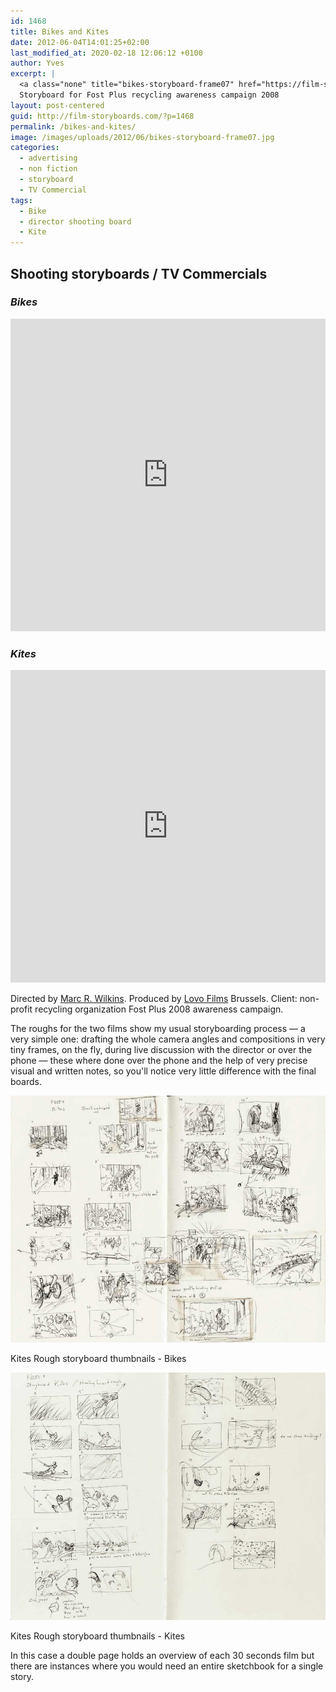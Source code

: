 ```yaml
---
id: 1468
title: Bikes and Kites
date: 2012-06-04T14:01:25+02:00
last_modified_at: 2020-02-18 12:06:12 +0100
author: Yves
excerpt: |
  <a class="none" title="bikes-storyboard-frame07" href="https://film-storyboards.com/bikes-and-kites/" rel=""><img class="G4" title="bikes-storyboard-frame07" src="https://film-storyboards.com/images/uploads/2012/06/bikes-storyboard-frame07.jpg" alt="Bikes storyboard" /></a>
  Storyboard for Fost Plus recycling awareness campaign 2008
layout: post-centered
guid: http://film-storyboards.com/?p=1468
permalink: /bikes-and-kites/
image: /images/uploads/2012/06/bikes-storyboard-frame07.jpg
categories:
  - advertising
  - non fiction
  - storyboard
  - TV Commercial
tags:
  - Bike
  - director shooting board
  - Kite
---
```

## Shooting storyboards / TV Commercials

### _Bikes_

<iframe src="https://e.issuu.com/anonymous-embed.html?u=alternatyves&d=storyboard_bikes" style="border:none;width:100%;height:500px;" allowfullscreen></iframe>


### _Kites_

<iframe src="https://e.issuu.com/anonymous-embed.html?u=alternatyves&d=kites" style="border:none;width:100%;height:500px;" allowfullscreen></iframe>


Directed by [Marc R. Wilkins](http://marcwilkins.com/). Produced by [Lovo Films](http://www.lovo.be/) Brussels. Client: non-profit recycling organization Fost Plus 2008 awareness campaign.


The roughs for the two films show my usual storyboarding process — a very simple one: drafting the whole camera angles and compositions in very tiny frames, on the fly, during live discussion with the director or over the phone — these where done over the phone and the help of very precise visual and written notes, so you'll notice very little difference with the final boards.


![Rough storyboard thumbnails - Bikes](/images/uploads/2012/06/Bikes_Rough-storyboard-thumbnails.jpg)
<figcaption>Kites Rough storyboard thumbnails - Bikes</figcaption>

![Rough storyboard thumbnails - Kites](/images/uploads/2012/06/Kites_Rough-storyboard-thumbnails.jpg)
<figcaption>Kites Rough storyboard thumbnails - Kites</figcaption>


In this case a double page holds an overview of each 30 seconds film but there are instances where you would need an entire sketchbook for a single story.
